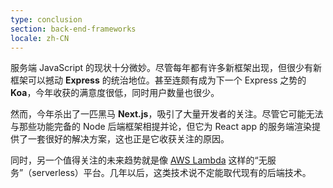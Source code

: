 ```yaml
---
type: conclusion
section: back-end-frameworks
locale: zh-CN
---
```

服务端 JavaScript 的现状十分微妙。尽管每年都有许多新框架出现，但很少有新框架可以撼动 **Express** 的统治地位。甚至连颇有成为下一个 Express 之势的 **Koa**，今年收获的满意度很低，同时用户数量也很少。

然而，今年杀出了一匹黑马 **Next.js**，吸引了大量开发者的关注。尽管它可能无法与那些功能完备的 Node 后端框架相提并论，但它为 React app 的服务端渲染提供了一套很好的解决方案，这也正是它收获关注的原因。

同时，另一个值得关注的未来趋势就是像 [AWS Lambda](https://aws.amazon.com/lambda/) 这样的“无服务”（serverless）平台。几年以后，这类技术说不定能取代现有的后端技术。
